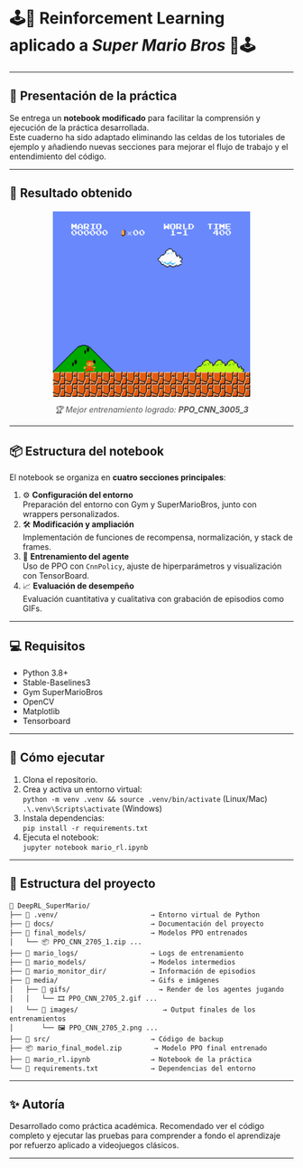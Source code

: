 
# 🕹️👾 Reinforcement Learning aplicado a *Super Mario Bros* 👾🕹️

---

## 🎯 Presentación de la práctica

Se entrega un **notebook modificado** para facilitar la comprensión y ejecución de la práctica desarrollada.  
Este cuaderno ha sido adaptado eliminando las celdas de los tutoriales de ejemplo y añadiendo nuevas secciones para mejorar el flujo de trabajo y el entendimiento del código.

---

## 🏁 Resultado obtenido

<figure style="text-align: center; margin-top: 20px;">
  <img src="./media/gifs/PPO_CNN_3005_3.gif" alt="Mejor entrenamiento logrado" width="350">
  <figcaption style="font-style: italic; color: #555; margin-top: 10px;">
    🏆 Mejor entrenamiento logrado: <strong>PPO_CNN_3005_3</strong>
  </figcaption>
</figure>

---

## 📦 Estructura del notebook

El notebook se organiza en **cuatro secciones principales**:

1. ⚙️ **Configuración del entorno**  
   Preparación del entorno con Gym y SuperMarioBros, junto con wrappers personalizados.
2. 🛠️ **Modificación y ampliación**  
   Implementación de funciones de recompensa, normalización, y stack de frames.
3. 🧠 **Entrenamiento del agente**  
   Uso de PPO con `CnnPolicy`, ajuste de hiperparámetros y visualización con TensorBoard.
4. 📈 **Evaluación de desempeño**  
   Evaluación cuantitativa y cualitativa con grabación de episodios como GIFs.

---

## 💻 Requisitos

- Python 3.8+
- Stable-Baselines3
- Gym SuperMarioBros
- OpenCV
- Matplotlib
- Tensorboard

---

## 🚀 Cómo ejecutar

1. Clona el repositorio.
2. Crea y activa un entorno virtual:  
   `python -m venv .venv && source .venv/bin/activate` (Linux/Mac)  
   `.\.venv\Scripts\activate` (Windows)
3. Instala dependencias:  
   `pip install -r requirements.txt`
4. Ejecuta el notebook:  
   `jupyter notebook mario_rl.ipynb`

---

## 📂 Estructura del proyecto

```
📁 DeepRL_SuperMario/
├── 📁 .venv/                  	   → Entorno virtual de Python
├── 📁 docs/                   	   → Documentación del proyecto
├── 📁 final_models/           	   → Modelos PPO entrenados 
│   └── 📦 PPO_CNN_2705_1.zip ...
├── 📁 mario_logs/             	   → Logs de entrenamiento
├── 📁 mario_models/           	   → Modelos intermedios 
├── 📁 mario_monitor_dir/      	   → Información de episodios
├── 📁 media/                  	   → Gifs e imágenes 
│   ├── 📁 gifs/    			         → Render de los agentes jugando
│   │   └──	🎞️ PPO_CNN_2705_2.gif ...	
│   └── 📁 images/    			      → Output finales de los entrenamientos
│       └──	🖼️ PPO_CNN_2705_2.png ...
├── 📁 src/                    	   → Código de backup
├── 📦 mario_final_model.zip   	   → Modelo PPO final entrenado
├── 📓 mario_rl.ipynb           	   → Notebook de la práctica
└── 📄 requirements.txt        	   → Dependencias del entorno

```

---

## ✨ Autoría

Desarrollado como práctica académica. Recomendado ver el código completo y ejecutar las pruebas para comprender a fondo el aprendizaje por refuerzo aplicado a videojuegos clásicos.

---

